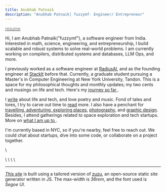 ```yaml
---
title: Anubhab Patnaik
description: "Anubhab Patnaik| fuzzymf- Engineer/ Entrepreneur"
---
```


[<span style="color: #777;"><i class="fa-file-invoice icon"></i> resume</span>](/resume.pdf)

Hi, I am Anubhab Patnaik("fuzzymf"), a software engineer from India. Interested in math, science, engineering, and entrepreneurship, I build scalable and robust systems to solve real-world problems. I am currently working on compilers, distributed systems and databases, LLM Ops, and more. 

I previously worked as a software engineer at [RadiusAI](https://radius.ai/), and as the founding engineer at [StackIt](https://nowstackit.com) before that. Currently, a graduate student pursuing a Master's in Computer Engineering at New York University, Tandon. This is a space for my philosophical thoughts and monthly updates; my two cents and musings on life and tech. Here's my [journey so far <i class="fa-arrow-right icon" ></i> ](/journey.html).

I [write](/blog) about life and tech, and love poetry and music. Fond of tales and lores, I try to carve out time to [read](https://anubhavp.dev/reading.html) more. I also have a penchant for [travelling, adventuring, exploring places](https://anubhavp.dev/explored), [photography](https://instagram.com/anubhavclicks), and [graphic design](https://dribbble.com/fuzzymf). Besides, I attend gatherings related to space exploration and tech startups. More on [what I am up to <i class="fa-arrow-right icon" ></i> ](/current.html).

I'm currently based in NYC, so if you're nearby, feel free to reach out. We could chat about startups, dive into some code, or collaborate on a project together.

[<i class="fa-envelope icon"></i>](mailto:anubhabr50@gmail.com)  \   [<i class="fa-calendar-days icon"></i>](https://cal.com/anubhavp) 

[<i class="fa-github icon"></i>](https://github.com/fuzzymf) \ [<i class="fa-linkedin icon"></i>](https://www.linkedin.com/in/anubhabpatnaik/) \ [<i class="fa-instagram icon"></i>](https://instagram.com/anubhavclicks) \ [<i class="fa-basketball icon"></i>](https://dribbble.com/fuzzymf) \ [<i class="fa-earth-americas icon"></i>](https://anubhavp.dev/explored)

---

[*This site*](https://github.com/fuzzymf/fuzzymf.github.io) is built using a tailored version of [zuzu](https://github.com/fuzzymf/zuzu), an open-source static site generator written in JS. The max-width is *36rem*, and the font used is *Segoe UI*.